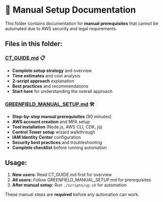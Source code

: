 # 📖 Manual Setup Documentation

This folder contains documentation for **manual prerequisites** that cannot be automated due to AWS security and legal requirements.

## Files in this folder:

### **[CT_GUIDE.md](./CT_GUIDE.md)** 📋
- **Complete setup strategy** and overview
- **Time estimates** and cost analysis
- **2-script approach** explanation
- **Best practices** and recommendations
- **Start here** for understanding the overall approach

### **[GREENFIELD_MANUAL_SETUP.md](./GREENFIELD_MANUAL_SETUP.md)** 🛠️
- **Step-by-step manual prerequisites** (90 minutes)
- **AWS account creation** and MFA setup
- **Tool installation** (Node.js, AWS CLI, CDK, jq)
- **Control Tower setup** wizard walkthrough
- **IAM Identity Center** configuration
- **Security best practices** and troubleshooting
- **Complete checklist** before running automation

## Usage:

1. **New users:** Read CT_GUIDE.md first for overview
2. **All users:** Follow GREENFIELD_MANUAL_SETUP.md for prerequisites
3. **After manual setup:** Run `./scripts/up.sh` for automation

These manual steps are **required** before any automation can work.
